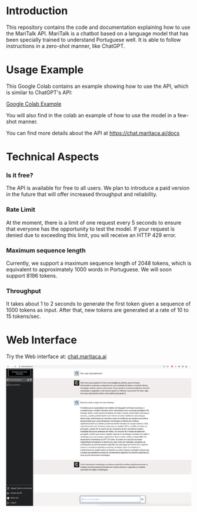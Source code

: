 # Introduction
This repository contains the code and documentation explaining how to use the MariTalk API.
MariTalk is a chatbot based on a language model that has been specially trained to understand Portuguese well.
It is able to follow instructions in a zero-shot manner, like ChatGPT. 

# Usage Example
This Google Colab contains an example showing how to use the API, which is similar to ChatGPT's API:

[Google Colab Example](https://colab.research.google.com/drive/13tieiQdQqYDQGHI8aLtlqoBWMpJ2elyo?usp=sharing)

You will also find in the colab an example of how to use the model in a few-shot manner.

You can find more details about the API at https://chat.maritaca.ai/docs

# Technical Aspects

### Is it free?
The API is available for free to all users. We plan to introduce a paid version in the future that will offer increased throughput and reliability. 

### Rate Limit
At the moment, there is a limit of one request every 5 seconds to ensure that everyone has the opportunity to test the model. If your request is denied due to exceeding this limit, you will receive an HTTP 429 error.

### Maximum sequence length 
Currently, we support a maximum sequence length of 2048 tokens, which is equivalent to approximately 1000 words in Portuguese. We will soon support 8196 tokens.

### Throughput
It takes about 1 to 2 seconds to generate the first token given a sequence of 1000 tokens as input.
After that, new tokens are generated at a rate of 10 to 15 tokens/sec.

# Web Interface
Try the Web interface at:
[chat.maritaca.ai](chat.maritaca.ai)

<img src="imgs/web_interface.png" width="600">
